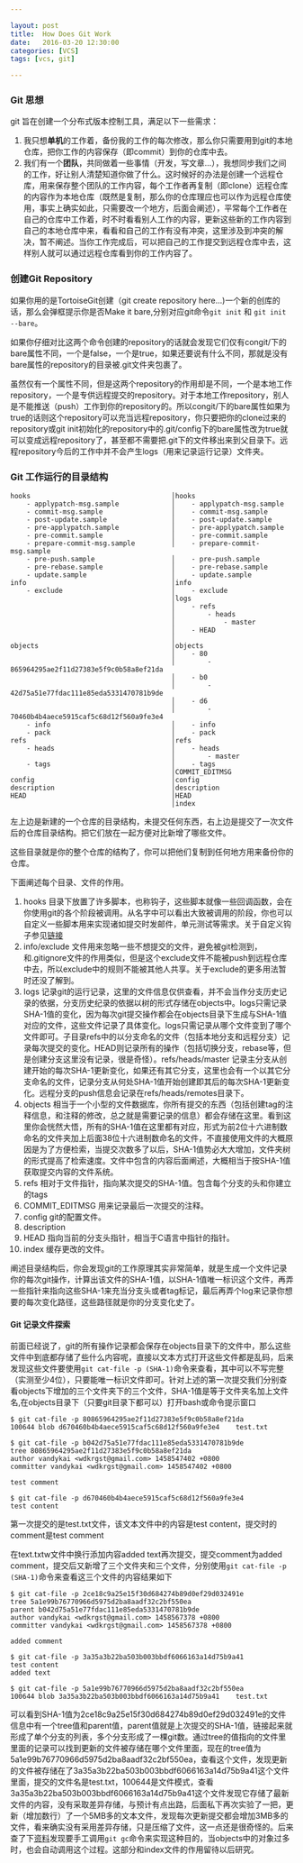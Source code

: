 ```yaml
---

layout: post
title:  How Does Git Work
date:   2016-03-20 12:30:00
categories: [VCS]
tags: [vcs, git]

---
```

### Git 思想
git 旨在创建一个分布式版本控制工具，满足以下一些需求：

1. 我只想**单机**的工作着，备份我的工作的每次修改，那么你只需要用到git的本地仓库，把你工作的内容保存（即commit）到你的仓库中去。
2. 我们有一个**团队**，共同做着一些事情（开发，写文章...），我想同步我们之间的工作，好让别人清楚知道你做了什么。这时候好的办法是创建一个远程仓库，用来保存整个团队的工作内容，每个工作者再复制（即clone）远程仓库的内容作为本地仓库（既然是复制，那么你的仓库理应也可以作为远程仓库使用，事实上确实如此，只需要改一个地方，后面会阐述），平常每个工作者在自己的仓库中工作着，时不时看看别人工作的内容，更新这些新的工作内容到自己的本地仓库中来，看看和自己的工作有没有冲突，这里涉及到冲突的解决，暂不阐述。当你工作完成后，可以把自己的工作提交到远程仓库中去，这样别人就可以通过远程仓库看到你的工作内容了。

### 创建Git Repository
如果你用的是TortoiseGit创建（git create repository here...)一个新的创库的话，那么会弹框提示你是否Make it bare,分别对应git命令`git init` 和 `git init --bare`。

如果你仔细对比这两个命令创建的repository的话就会发现它们仅有congit/下的bare属性不同，一个是false，一个是true，如果还要说有什么不同，那就是没有bare属性的repository的目录被.git文件夹包裹了。

虽然仅有一个属性不同，但是这两个repository的作用却是不同，一个是本地工作repository，一个是专供远程提交的repository。对于本地工作repository，别人是不能推送（push）工作到你的repository的。所以congit/下的bare属性如果为true的话则这个repository可以充当远程repository，你只要把你的clone过来的repository或git init初始化的repository中的.git/config下的bare属性改为true就可以变成远程repository了，甚至都不需要把.git下的文件移出来到父目录下。远程repository今后的工作中并不会产生logs（用来记录运行记录）文件夹。

### Git 工作运行的目录结构

~~~
hooks                                   │hooks
    - applypatch-msg.sample             │    - applypatch-msg.sample
    - commit-msg.sample                 │    - commit-msg.sample
    - post-update.sample                │    - post-update.sample
    - pre-applypatch.sample             │    - pre-applypatch.sample
    - pre-commit.sample                 │    - pre-commit.sample
    - prepare-commit-msg.sample         │    - prepare-commit-msg.sample
    - pre-push.sample                   │    - pre-push.sample
    - pre-rebase.sample                 │    - pre-rebase.sample
    - update.sample                     │    - update.sample
info                                    │info
    - exclude                           │    - exclude
                                        │logs
                                        │    - refs
                                        │        - heads
                                        │            - master
                                        │    - HEAD
                                        │
objects                                 │objects
                                        │    - 80
                                        │        - 865964295ae2f11d27383e5f9c0b58a8ef21da
                                        │    - b0
                                        │        - 42d75a51e77fdac111e85eda5331470781b9de
                                        │    - d6
                                        │        - 70460b4b4aece5915caf5c68d12f560a9fe3e4
    - info                              │    - info
    - pack                              │    - pack
refs                                    │refs
    - heads                             │    - heads
                                        │        - master
    - tags                              │    - tags
                                        │COMMIT_EDITMSG
config                                  │config
description                             │description
HEAD                                    │HEAD
                                        │index
~~~

左上边是新建的一个仓库的目录结构，未提交任何东西，右上边是提交了一次文件后的仓库目录结构。把它们放在一起方便对比新增了哪些文件。

这些目录就是你的整个仓库的结构了，你可以把他们复制到任何地方用来备份你的仓库。

下面阐述每个目录、文件的作用。

1. hooks 目录下放置了许多脚本，也称钩子，这些脚本就像一些回调函数，会在你使用git的各个阶段被调用。从名字中可以看出大致被调用的阶段，你也可以自定义一些脚本用来实现诸如提交时发邮件，单元测试等需求。关于自定义钩子参见[链接][1]
2. info/exclude 文件用来忽略一些不想提交的文件，避免被git检测到，和.gitignore文件的作用类似，但是这个exclude文件不能被push到远程仓库中去，所以exclude中的规则不能被其他人共享。关于exclude的更多用法暂时还没了解到。
3. logs 记录git的运行记录，这里的文件信息仅供查看，并不会当作分支历史记录的依据，分支历史纪录的依据以树的形式存储在objects中。logs只需记录SHA-1值的变化，因为每次git提交操作都会在objects目录下生成与SHA-1值对应的文件，这些文件记录了具体变化。logs只需记录从哪个文件变到了哪个文件即可。子目录refs中的以分支命名的文件（包括本地分支和远程分支）记录每次提交的变化。HEAD则记录所有的操作（包括切换分支，rebase等，但是创建分支这里没有记录，很是奇怪）。refs/heads/master 记录主分支从创建开始的每次SHA-1更新变化，如果还有其它分支，这里也会有一个以其它分支命名的文件，记录分支从何处SHA-1值开始创建即其后的每次SHA-1更新变化。远程分支的push信息会记录在refs/heads/remotes目录下。
4. objects 相当于一个小型的文件数据库，你所有提交的东西（包括创建tag的注释信息，和注释的修改，总之就是需要记录的信息）都会存储在这里。看到这里你会恍然大悟，所有的SHA-1值在这里都有对应，形式为前2位十六进制数命名的文件夹加上后面38位十六进制数命名的文件，不直接使用文件的大概原因是为了方便检索，当提交次数多了以后，SHA-1值势必大大增加，文件夹树的形式提高了检索速度。文件中包含的内容后面阐述，大概相当于按SHA-1值获取提交内容的文件系统。
5. refs 相对于文件指针，指向某次提交的SHA-1值。包含每个分支的头和你建立的tags
6. COMMIT_EDITMSG 用来记录最后一次提交的注释。
7. config git的配置文件。
8. description
9. HEAD 指向当前的分支头指针，相当于C语言中指针的指针。
10. index 缓存更改的文件。

阐述目录结构后，你会发现git的工作原理其实非常简单，就是生成一个文件记录你的每次git操作，计算出该文件的SHA-1值，以SHA-1值唯一标识这个文件，再弄一些指针来指向这些SHA-1来充当分支头或者tag标记，最后再弄个log来记录你想要的每次变化路径，这些路径就是你的分支变化史了。

#### Git 记录文件探索
前面已经说了，git的所有操作记录都会保存在objects目录下的文件中，那么这些文件中到底都存储了些什么内容呢，直接以文本方式打开这些文件都是乱码，后来发现这些文件要使用`git cat-file -p (SHA-1)`命令来查看，其中可以不写完整（实测至少4位），只要能唯一标识文件即可。针对上述的第一次提交我们分别查看objects下增加的三个文件夹下的三个文件，SHA-1值是等于文件夹名加上文件名,在objects目录下（只要git目录下都可以）打开bash或命令提示窗口

~~~
$ git cat-file -p 80865964295ae2f11d27383e5f9c0b58a8ef21da
100644 blob d670460b4b4aece5915caf5c68d12f560a9fe3e4    test.txt

$ git cat-file -p b042d75a51e77fdac111e85eda5331470781b9de
tree 80865964295ae2f11d27383e5f9c0b58a8ef21da
author vandykai <wdkrgst@gmail.com> 1458547402 +0800
committer vandykai <wdkrgst@gmail.com> 1458547402 +0800

test comment

$ git cat-file -p d670460b4b4aece5915caf5c68d12f560a9fe3e4
test content

~~~

第一次提交的是test.txt文件，该文本文件中的内容是test content，提交时的comment是test comment

在text.txtw文件中换行添加内容added text再次提交，提交comment为added comment，提交后又新增了三个文件夹和三个文件，分别使用`git cat-file -p (SHA-1)`命令来查看这三个文件的内容结果如下

~~~
$ git cat-file -p 2ce18c9a25e15f30d684274b89d0ef29d032491e
tree 5a1e99b76770966d5975d2ba8aadf32c2bf550ea
parent b042d75a51e77fdac111e85eda5331470781b9de
author vandykai <wdkrgst@gmail.com> 1458567378 +0800
committer vandykai <wdkrgst@gmail.com> 1458567378 +0800

added comment

$ git cat-file -p 3a35a3b22ba503b003bbdf6066163a14d75b9a41
test content
added text

$ git cat-file -p 5a1e99b76770966d5975d2ba8aadf32c2bf550ea
100644 blob 3a35a3b22ba503b003bbdf6066163a14d75b9a41    test.txt

~~~
可以看到SHA-1值为2ce18c9a25e15f30d684274b89d0ef29d032491e的文件信息中有一个tree值和parent值，parent值就是上次提交的SHA-1值，链接起来就形成了单个分支的列表，多个分支形成了一棵git数。通过tree的值指向的文件里里面的记录可以找到更新的文件被存储在哪个文件里面，现在的tree值为5a1e99b76770966d5975d2ba8aadf32c2bf550ea，查看这个文件，发现更新的文件被存储在了3a35a3b22ba503b003bbdf6066163a14d75b9a41这个文件里面，提交的文件名是test.txt，100644是文件模式，查看3a35a3b22ba503b003bbdf6066163a14d75b9a41这个文件发现它存储了最新文件的内容，没有采取差异存储，与预计有点出路，后面私下再次实验了一把，更新（增加数行）了一个5MB多的文本文件，发现每次更新提交都会增加3MB多的文件，看来确实没有采用差异存储，只是压缩了文件，这一点还是很奇怪的。后来查了下[资料][2]发现要手工调用`git gc`命令来实现这种目的，当objects中的对象过多时，也会自动调用这个过程。这部分和index文件的作用留待以后研究。


[1]: https://git-scm.com/book/zh/v1/%E8%87%AA%E5%AE%9A%E4%B9%89-Git-Git%E6%8C%82%E9%92%A9
[2]: http://www.open-open.com/lib/view/open1328070620202.html
